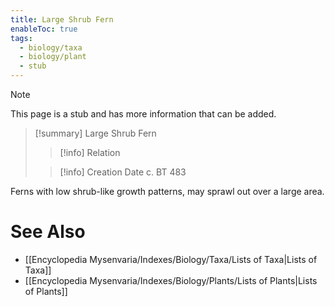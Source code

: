 ```yaml
---
title: Large Shrub Fern
enableToc: true
tags:
  - biology/taxa
  - biology/plant
  - stub
---
```


> [!note]
> This page is a stub and has more information that can be added.

> [!summary] Large Shrub Fern
> > [!info] Relation
>
> > [!info] Creation Date
> > c. BT 483

Ferns with low shrub-like growth patterns, may sprawl out over a large area.

# See Also
- [[Encyclopedia Mysenvaria/Indexes/Biology/Taxa/Lists of Taxa|Lists of Taxa]]
- [[Encyclopedia Mysenvaria/Indexes/Biology/Plants/Lists of Plants|Lists of Plants]]
